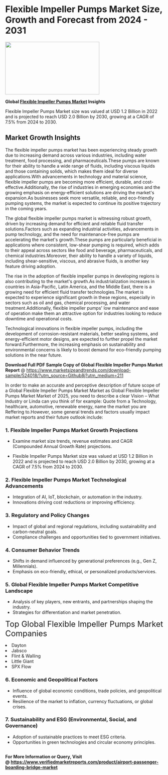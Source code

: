 <H1>Flexible Impeller Pumps Market Size, Growth and Forecast from 2024 - 2031</H1><img class="aligncenter size-medium wp-image-584254" src="https://thirdeyenews.in/wp-content/uploads/2024/09/Global-Market-Research-300x168.jpeg" alt="" width="300" height="168" /><p><strong>Global&nbsp;<a href="https://www.marketsizeandtrends.com/download-sample/524018/?utm_source=Github8j?utm_medium=211">Flexible Impeller Pumps Market</a> Insights</strong></p><p>Flexible Impeller Pumps Market size was valued at USD 1.2 Billion in 2022 and is projected to reach USD 2.0 Billion by 2030, growing at a CAGR of 7.5% from 2024 to 2030.</p><p><h2>Market Growth Insights</h2> <p>The flexible impeller pumps market has been experiencing steady growth due to increasing demand across various industries, including water treatment, food processing, and pharmaceuticals.These pumps are known for their ability to handle a wide range of fluids, including viscous liquids and those containing solids, which makes them ideal for diverse applications.With advancements in technology and material science, flexible impeller pumps are becoming more efficient, durable, and cost-effective.Additionally, the rise of industries in emerging economies and the growing emphasis on energy-efficient solutions are driving the market's expansion.As businesses seek more versatile, reliable, and eco-friendly pumping systems, the market is expected to continue its positive trajectory in the coming years.</p> <p>The global flexible impeller pumps market is witnessing robust growth, driven by increasing demand for efficient and reliable fluid transfer solutions.Factors such as expanding industrial activities, advancements in pump technology, and the need for maintenance-free pumps are accelerating the market's growth.These pumps are particularly beneficial in applications where consistent, low-shear pumping is required, which adds to their appeal across sectors like food and beverage, pharmaceuticals, and chemical industries.Moreover, their ability to handle a variety of liquids, including shear-sensitive, viscous, and abrasive fluids, is another key feature driving adoption.</p> <p>The rise in the adoption of flexible impeller pumps in developing regions is also contributing to the market's growth.As industrialization increases in countries in Asia-Pacific, Latin America, and the Middle East, there is a growing need for efficient fluid transfer technologies.The market is expected to experience significant growth in these regions, especially in sectors such as oil and gas, chemical processing, and water treatment.Additionally, flexible impeller pumps' low maintenance and ease of operation make them an attractive option for industries looking to reduce downtime and operational costs.</p> <p>Technological innovations in flexible impeller pumps, including the development of corrosion-resistant materials, better sealing systems, and energy-efficient motor designs, are expected to further propel the market forward.Furthermore, the increasing emphasis on sustainability and environmental concerns is likely to boost demand for eco-friendly pumping solutions in the near future.</p> <p><span class=""><strong>Download Full PDF Sample Copy of Global Flexible Impeller Pumps Market Report</strong> @ <a href="https://www.marketsizeandtrends.com/download-sample/524018/?utm_source=Github8j?utm_medium=211" target="_blank">https://www.marketsizeandtrends.com/download-sample/524018/?utm_source=Github8j?utm_medium=211</a></span></p><p>In order to make an accurate and perceptive description of future scope of a Global&nbsp;Flexible Impeller Pumps Market Market as Global&nbsp;Flexible Impeller Pumps Market Market of 2025, you need to describe a clear Vision &ndash; What Industry or Linda can you think of for example: Quote from a Technology, healthcare, automotive, renewable energy, name the market you are Reffering to.However, some general trends and factors usually impact market reports and their future outlook include:</p><h3>1.&nbsp;<strong>Flexible Impeller Pumps Market Growth Projections</strong></h3><ul><li>Examine market size trends, revenue estimates and CAGR (Compounded Annual Growth Rate) projections.</li><li><p>Flexible Impeller Pumps Market size was valued at USD 1.2 Billion in 2022 and is projected to reach USD 2.0 Billion by 2030, growing at a CAGR of 7.5% from 2024 to 2030.</p></li></ul><h3>2.&nbsp;<strong>Flexible Impeller Pumps Market Technological Advancements</strong></h3><ul><li>Integration of AI, IoT, blockchain, or automation in the industry.</li><li>Innovations driving cost reductions or improving efficiency.</li></ul><h3>3.&nbsp;<strong>Regulatory and Policy Changes</strong></h3><ul><li>Impact of global and regional regulations, including sustainability and carbon-neutral goals.</li><li>Compliance challenges and opportunities tied to government initiatives.</li></ul><h3>4.&nbsp;<strong>Consumer Behavior Trends</strong></h3><ul><li>Shifts in demand influenced by generational preferences (e.g., Gen Z, Millennials).</li><li>Emphasis on eco-friendly, ethical, or personalized products/services.</li></ul><h3>5.&nbsp;<strong>Global Flexible Impeller Pumps Market Competitive Landscape</strong></h3><ul><li>Analysis of key players, new entrants, and partnerships shaping the industry.</li><li>Strategies for differentiation and market penetration.</li></ul><p data-pm-slice="1 1 []"><span style="color: inherit; font-family: inherit; font-size: 25px;">Top Global Flexible Impeller Pumps Market Companies</span></p><div class="" data-test-id=""><p><li>Dayton</li><li> Jabsco</li><li> Flint & Walling</li><li> Little Giant</li><li> SPX Flow</li></p></div><h3>6.&nbsp;<strong>Economic and Geopolitical Factors</strong></h3><ul><li>Influence of global economic conditions, trade policies, and geopolitical events.</li><li>Resilience of the market to inflation, currency fluctuations, or global crises.</li></ul><h3>7.&nbsp;<strong>Sustainability and ESG (Environmental, Social, and Governance)</strong></h3><ul><li>Adoption of sustainable practices to meet ESG criteria.</li><li>Opportunities in green technologies and circular economy principles.</li></ul><h2><strong style="font-size: 14px;">For More Information or Query, Visit @&nbsp;</strong><a style="background-color: #ffffff; font-size: 14px;" href="https://www.marketsizeandtrends.com/report/flexible-impeller-pumps-market/" target="_blank">https://www.verifiedmarketreports.com/product/airport-passenger-boarding-bridge-market</a></h2>